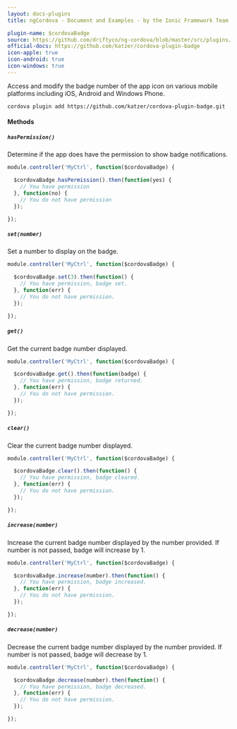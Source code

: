 ```yaml
---
layout: docs-plugins
title: ngCordova - Document and Examples - by the Ionic Framework Team

plugin-name: $cordovaBadge
source: https://github.com/driftyco/ng-cordova/blob/master/src/plugins/badge.js
official-docs: https://github.com/katzer/cordova-plugin-badge
icon-apple: true
icon-android: true
icon-windows: true
---
```


Access and modify the badge number of the app icon on various mobile platforms including iOS, Android and Windows Phone.

```
cordova plugin add https://github.com/katzer/cordova-plugin-badge.git
```

#### Methods

##### `hasPermission()`

Determine if the app does have the permission to show badge notifications.

```javascript
module.controller('MyCtrl', function($cordovaBadge) {

  $cordovaBadge.hasPermission().then(function(yes) {
    // You have permission
  }, function(no) {
    // You do not have permission
  });

});

```

##### `set(number)`

Set a number to display on the badge.

```javascript
module.controller('MyCtrl', function($cordovaBadge) {

  $cordovaBadge.set(3).then(function() {
    // You have permission, badge set.
  }, function(err) {
    // You do not have permission.
  });

});

```

##### `get()`

Get the current badge number displayed.

```javascript
module.controller('MyCtrl', function($cordovaBadge) {

  $cordovaBadge.get().then(function(badge) {
    // You have permission, badge returned.
  }, function(err) {
    // You do not have permission.
  });

});

```

##### `clear()`

Clear the current badge number displayed.

```javascript
module.controller('MyCtrl', function($cordovaBadge) {

  $cordovaBadge.clear().then(function() {
    // You have permission, badge cleared.
  }, function(err) {
    // You do not have permission.
  });

});

```

##### `increase(number)`

Increase the current badge number displayed by the number provided.
If number is not passed, badge will increase by 1.

```javascript
module.controller('MyCtrl', function($cordovaBadge) {

  $cordovaBadge.increase(number).then(function() {
    // You have permission, badge increased.
  }, function(err) {
    // You do not have permission.
  });

});

```

##### `decrease(number)`

Decrease the current badge number displayed by the number provided.
If number is not passed, badge will decrease by 1.

```javascript
module.controller('MyCtrl', function($cordovaBadge) {

  $cordovaBadge.decrease(number).then(function() {
    // You have permission, badge decreased.
  }, function(err) {
    // You do not have permission.
  });

});

```
